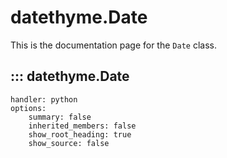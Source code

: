 # datethyme.Date

This is the documentation page for the `Date` class.

## ::: datethyme.Date
    handler: python
    options:
        summary: false
        inherited_members: false
        show_root_heading: true
        show_source: false
